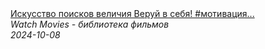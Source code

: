 <!--2024-10-08 19:43:29-->
<div class="yb">
  <a class="nodecor" href="/posts.html?filmy/iskusstvo_poiskov_velichiya_veruj_v_sebya_motivaciya_lamborgini">
    <img class="preview" data-videoid="OGxCxZevwIA" src="https://i4.ytimg.com/vi/OGxCxZevwIA/hqdefault.jpg" align="middle" alt="">
  </a>
  <div class="inlbl text">
    <a class="nodecor" href="/posts.html?filmy/iskusstvo_poiskov_velichiya_veruj_v_sebya_motivaciya_lamborgini">Искусство поисков величия  Веруй в себя! #мотивация...</a><br>
    <i class="smaller2">Watch Movies - библиотека фильмов</i><br>
    <i class="smaller3">2024-10-08</i>
  </div>
</div>
